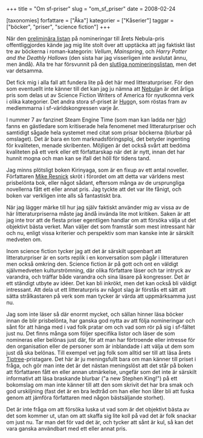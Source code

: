 +++
title = "Om sf-priser"
slug = "om_sf_priser"
date = 2008-02-24

[taxonomies]
forfattare = ["Åka"]
kategorier = ["Kåserier"]
taggar = ["böcker", "priser", "science fiction"]
+++

När den [preliminära listan](http://www.sfsignal.com/archives/006113.html) på nomineringar till årets Nebula-pris offentliggjordes kände jag mig lite stolt över att upptäcka att jag faktiskt läst tre av böckerna i roman-kategorin: _Vellum_, _Mainspring_, och <em>Harry Potter and the Deathly Hallows</em> (den sista har jag visserligen inte avslutat ännu, men ändå). Alla tre har försvunnit på den [slutliga nomineringslistan](http://www.sfsignal.com/archives/006297.html), men det var detsamma.

Det fick mig i alla fall att fundera lite på det här med litteraturpriser. För den som eventuellt inte känner till det kan jag ju nämna att [Nebula](http://www.sfwa.org/awards)n är det årliga pris som delas ut av Science Fiction Writers of America för nyutkomna verk i olika kategorier. Det andra stora sf-priset är [Hugo](http://www.worldcon.org/hugos.html)n, som röstas fram av medlemmarna i sf-världskongressen varje år.

I nummer 7 av fanzinet Steam Engine Time (som man kan ladda ner [här](http://efanzines.com/SFC/index.html)) fanns en gästledare som kritiserade hela fenomenet med litteraturpriser och samtidigt sågade hela systemet med citat som prisar böckerna (blurbar på omslaget). Det är bara en tom marknadsföringsploj, det betyder ingenting för kvaliteten, menade skribenten. Möjligen är det också svårt att bedöma kvaliteten på ett verk eller ett författarskap när det är nytt, innan det har hunnit mogna och man kan se ifall det höll för tidens tand.

Jag minns plötsligt boken Kirinyaga, som är en fixup av ett antal noveller. Författaren [Mike Resnick](http://www.fantasticfiction.co.uk/r/mike-resnick) skröt i förordet om att detta var världens mest prisbelönta bok, eller något sådant, eftersom många av de ursprungliga novellerna fått ett eller annat pris. Jag tyckte att det var lite fånigt, och boken var verkligen inte alls så fantastiskt bra.

När jag lägger märke till hur jag själv faktiskt använder mig av vissa av de här litteraturpriserna måste jag ändå invända lite mot kritiken. Saken är att jag inte tror att de flesta priser egentligen handlar om att försöka välja ut det objektivt bästa verket. Man väljer det som framstår som mest intressant här och nu, enligt vissa kriterier och perspektiv som man kanske inte är särskilt medveten om.

Inom science fiction tycker jag att det är särskilt uppenbart att litteraturpriser är en sorts replik i en konversation som pågår i litteraturen men också omkring den. Science fiction är på gott och ont en väldigt självmedveten kulturströmning, där olika författare läser och tar intryck av varandra, och träffar både varandra och sina läsare på kongresser. Det är ett ständigt utbyte av idéer. Det kan bli inkrökt, men det kan också bli väldigt intressant. Att dela ut ett litteraturpris av något slag är förstås ett sätt att sätta strålkastaren på verk som man tycker är värda att uppmärksamma just nu.

Jag som inte läser så där enormt mycket, och sällan hinner läsa böcker innan de blir prisbelönta, har ganska god nytta av att följa nomineringar och sånt för att hänga med i vad folk pratar om och vad som rör på sig i sf-fältet just nu. Det finns många som följer specifika listor och läser de som nomineras eller belönas just där, för att man har förtroende eller intresse för den organisation eller de personer som är inblandade i att välja ut dem som just då ska belönas. Till exempel vet jag folk som alltid ser till att läsa årets [Tiptree](http://www.tiptree.org)-pristagare. Det här är ju meningsfullt bara om man känner till priset i fråga, och gör man inte det är det nästan meningslöst att det står på boken att författaren fått en eller annan utmärkelse, ungefär som det inte är särskilt informativt att läsa braskande blurbar ("a new Stephen King!") på ett bokomslag om man inte känner till att den som skrivit det har bra smak och god urskiljning (fast det är en bra ledtråd om han eller hon låter bli att fuska genom att jämföra författaren med någon bästsäljande storhet).

Det är inte fråga om att försöka luska ut vad som är det objektivt bästa av det som kommer ut, utan om att skaffa sig lite koll på vad det är folk snackar om just nu. Tar man det för vad det är, och tycker att sånt är kul, så kan det vara ganska användbart med ett eller annat pris.
